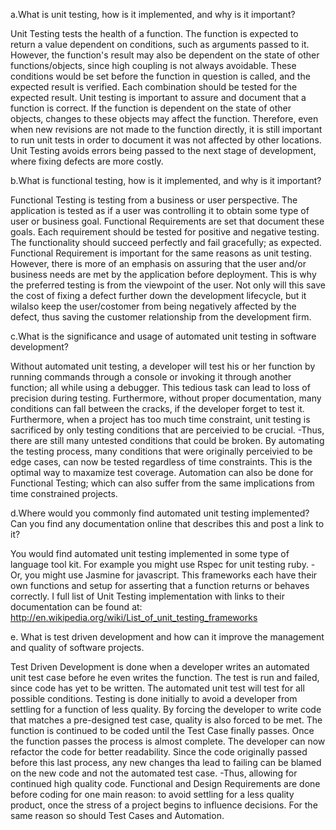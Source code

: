 a.What is unit testing, how is it implemented, and why is it important?

Unit Testing tests the health of a function. The function is expected to return a value dependent on conditions, such as arguments passed to it. However, the function's result may also be dependent on the state of other functions/objects, since high coupling is not always avoidable. These conditions would be set before the function in question is called, and the expected result is verified. Each combination should be tested for the expected result. Unit testing is important to assure and document that a function is correct. If the function is dependent on the state of other objects, changes to these objects may affect the function. Therefore, even when new revisions are not made to the function directly, it is still important to run unit tests in order to  document it was not affected by other locations. Unit Testing avoids errors being passed to the next stage of development, where fixing defects are more costly.   


b.What is functional testing, how is it implemented, and why is it important?

  Functional Testing is testing from a business or user perspective. The application is tested as if a user was controlling it to obtain some type of user or business goal. Functional Requirements are set that document these goals. Each requirement should be tested for positive and negative testing. The functionality should succeed perfectly and fail gracefully; as expected. Functional Requirement is important for the same reasons as unit testing. However, there is more of an emphasis on assuring that the user and/or business needs are met by the application before deployment. This is why the preferred testing is from the viewpoint of the user. Not only will this save the cost of fixing a defect further down the development lifecycle, but it wilalso keep the user/costomer from being negatively affected by the defect, thus saving the customer relationship from the development firm. 


c.What is the significance and usage of automated unit testing in software development?

  Without automated unit testing, a developer will test his or her function by running commands through a console or invoking it through another function; all while using a debugger. This tedious task can lead to loss of precision during testing. Furthermore, without proper documentation, many conditions can fall between the cracks, if the developer forget to test it. Furthermore, when a project has too much time constraint, unit testing is sacrificed by only testing conditions that are perceivied to be crucial. -Thus, there are still many untested conditions that could be broken. By automating the testing process, many conditions that were originally perceivied to be edge cases, can now be tested regardless of time constraints. This is the optimal way to maxamize test coverage. Automation can also be done for Functional Testing; which can also suffer from the same implications from time constrained projects.  


d.Where would you commonly find automated unit testing implemented?  Can you find any documentation online that describes this and post a link to it?

  You would find automated unit testing implemented in some type of language tool kit. For example you might use Rspec for unit testing ruby. -Or, you might use Jasmine for javascript. This frameworks each have their own functions and setup for asserting that a function returns or behaves correctly. I full list of Unit Testing implementation with links to their documentation can be found at: http://en.wikipedia.org/wiki/List_of_unit_testing_frameworks


e. What is test driven development and how can it improve the management and quality of software projects.

  Test Driven Development is done when a developer writes an automated unit test case before he even writes the function. The test is run and failed, since code has yet to be written. The automated unit test will test for all possible conditions. Testing is done initially to avoid a developer from settling for a function of less quality. By forcing the developer to write code that matches a pre-designed test case, quality is also forced to be met. The function is continued to be coded until the Test Case finally passes. Once the function passes the process is almost complete. The developer can now refactor the code for better readability. Since the code originally passed before this last process, any new changes tha lead to failing  can be blamed on the new code and not the automated test case. -Thus, allowing for continued high quality code. Functional and Design Requirements are done before coding for one main reason: to avoid settling for a less quality product, once the stress of a project begins to influence decisions. For the same reason so should Test Cases and Automation.  

